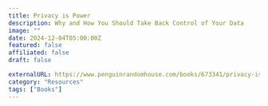 ```yaml
---
title: Privacy is Power
description: Why and How You Should Take Back Control of Your Data
image: ""
date: 2024-12-04T05:00:00Z
featured: false
affiliated: false
draft: false

externalURL: https://www.penguinrandomhouse.com/books/673341/privacy-is-power-by-carissa-veliz/
category: "Resources"
tags: ["Books"]
---
```

